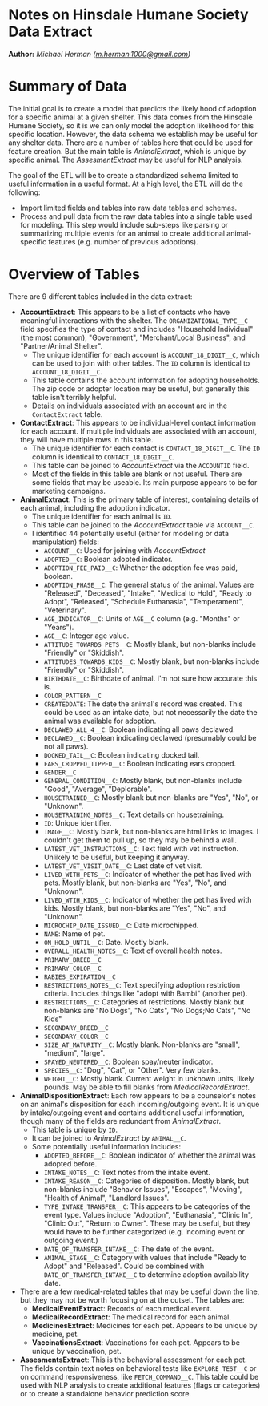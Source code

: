 Notes on Hinsdale Humane Society Data Extract
==============

**Author:** *Michael Herman (m.herman.1000@gmail.com)*

# Summary of Data

The initial goal is to create a model that predicts the likely hood of adoption for a specific animal at a given shelter. This data comes from the Hinsdale Humane Society, so it is we can only model the adoption likelihood for this specific location. However, the data schema we establish may be useful for any shelter data. There are a number of tables here that could be used for feature creation. But the main table is _AnimalExtract_, which is unique by specific animal. The _AssesmentExtract_ may be useful for NLP analysis.

The goal of the ETL will be to create a standardized schema limited to useful information in a useful format. At a high level, the ETL will do the following:
- Import limited fields and tables into raw data tables and schemas.
- Process and pull data from the raw data tables into a single table used for modeling. This step would include sub-steps like parsing or summarizing multiple events for an animal to create additional animal-specific features (e.g. number of previous adoptions).

# Overview of Tables

There are 9 different tables included in the data extract:
* **AccountExtract**: This appears to be a list of contacts who have meaningful interactions with the shelter. The `ORGANIZATIONAL_TYPE__C` field specifies the type of contact and includes "Household Individual" (the most common), "Government", "Merchant/Local Business", and "Partner/Animal Shelter".
    - The unique identifier for each account is `ACCOUNT_18_DIGIT__C`, which can be used to join with other tables. The `ID` column is identical to `ACCOUNT_18_DIGIT__C`.
    - This table contains the account information for adopting households. The zip code or adopter location may be useful, but generally this table isn't terribly helpful.
    - Details on individuals associated with an account are in the `ContactExtract` table.
* **ContactExtract**: This appears to be individual-level contact information for each account. If multiple individuals are associated with an account, they will have multiple rows in this table.
    - The unique identifier for each contact is `CONTACT_18_DIGIT__C`. The `ID` column is identical to `CONTACT_18_DIGIT__C`.
    - This table can be joined to _AccountExtract_ via the `ACCOUNTID` field.
    - Most of the fields in this table are blank or not useful. There are some fields that may be useable. Its main purpose appears to be for marketing campaigns.
* **AnimalExtract**: This is the primary table of interest, containing details of each animal, including the adoption indicator.
    - The unique identifier for each animal is `ID`.
    - This table can be joined to the _AccountExtract_ table via `ACCOUNT__C`.
    - I identified 44 potentially useful (either for modeling or data manipulation) fields:
        * `ACCOUNT__C`: Used for joining with _AccountExtract_
        * `ADOPTED__C`: Boolean adopted indicator.
        * `ADOPTION_FEE_PAID__C`: Whether the adoption fee was paid, boolean.
        * `ADOPTION_PHASE__C`: The general status of the animal. Values are "Released", "Deceased", "Intake", "Medical to Hold", "Ready to Adopt", "Released", "Schedule Euthanasia", "Temperament", "Veterinary".
        * `AGE_INDICATOR__C`: Units of `AGE__C` column (e.g. "Months" or "Years").
        * `AGE__C`: Integer age value.
        * `ATTITUDE_TOWARDS_PETS__C`: Mostly blank, but non-blanks include "Friendly" or "Skiddish".
        * `ATTITUDES_TOWARDS_KIDS__C`: Mostly blank, but non-blanks include "Friendly" or "Skiddish".
        * `BIRTHDATE__C`: Birthdate of animal. I'm not sure how accurate this is.
        * `COLOR_PATTERN__C`
        * `CREATEDDATE`: The date the animal's record was created. This could be used as an intake date, but not necessarily the date the animal was available for adoption.
        * `DECLAWED_ALL_4__C`: Boolean indicating all paws declawed.
        * `DECLAWED__C`: Boolean indicating declawed (presumably could be not all paws).
        * `DOCKED_TAIL__C`: Boolean indicating docked tail.
        * `EARS_CROPPED_TIPPED__C`: Boolean indicating ears cropped.
        * `GENDER__C`
        * `GENERAL_CONDITION__C`: Mostly blank, but non-blanks include "Good", "Average", "Deplorable".
        * `HOUSETRAINED__C`: Mostly blank but non-blanks are "Yes", "No", or "Unknown".
        * `HOUSETRAINING_NOTES__C`: Text details on housetraining.
        * `ID`: Unique identifier.
        * `IMAGE__C`: Mostly blank, but non-blanks are html links to images. I couldn't get them to pull up, so they may be behind a wall.
        * `LATEST_VET_INSTRUCTIONS__C`: Text field with vet instruction. Unlikely to be useful, but keeping it anyway.
        * `LATEST_VET_VISIT_DATE__C`: Last date of vet visit.
        * `LIVED_WITH_PETS__C`: Indicator of whether the pet has lived with pets. Mostly blank, but non-blanks are "Yes", "No", and "Unknown".
        * `LIVED_WTIH_KIDS__C`: Indicator of whether the pet has lived with kids. Mostly blank, but non-blanks are "Yes", "No", and "Unknown".
        * `MICROCHIP_DATE_ISSUED__C`: Date microchipped.
        * `NAME`: Name of pet.
        * `ON_HOLD_UNTIL__C`:  Date. Mostly blank.
        * `OVERALL_HEALTH_NOTES__C`: Text of overall health notes.
        * `PRIMARY_BREED__C`
        * `PRIMARY_COLOR__C`
        * `RABIES_EXPIRATION__C`
        * `RESTRICTIONS_NOTES__C`: Text specifying adoption restriction criteria. Includes things like "adopt with Bambi" (another pet).
        * `RESTRICTIONS__C`: Categories of restrictions. Mostly blank but non-blanks are "No Dogs", "No Cats", "No Dogs;No Cats", "No Kids"
        * `SECONDARY_BREED__C`
        * `SECONDARY_COLOR__C`
        * `SIZE_AT_MATURITY__C`: Mostly blank. Non-blanks are "small", "medium", "large".
        * `SPAYED_NEUTERED__C`: Boolean spay/neuter indicator.
        * `SPECIES__C`: "Dog", "Cat", or "Other". Very few blanks.
        * `WEIGHT__C`: Mostly blank. Current weight in unknown units, likely pounds. May be able to fill blanks from _MedicalRecordExtract_.
* **AnimalDispositionExtract**: Each row appears to be a counselor's notes on an animal's disposition for each incoming/outgoing event. It is unique by intake/outgoing event and contains additional useful information, though many of the fields are redundant from _AnimalExtract_.
    - This table is unique by `ID`.
    - It can be joined to _AnimalExtract_ by `ANIMAL__C`.
    - Some potentially useful information includes:
        * `ADOPTED_BEFORE__C`: Boolean indicator of whether the animal was adopted before.
        * `INTAKE_NOTES__C`: Text notes from the intake event.
        * `INTAKE_REASON__C`: Categories of disposition. Mostly blank, but non-blanks include "Behavior Issues", "Escapes", "Moving", "Health of Animal", "Landlord Issues".
        * `TYPE_INTAKE_TRANSFER__C`: This appears to be categories of the event type. Values include "Adoption", "Euthanasia", "Clinic In", "Clinic Out", "Return to Owner". These may be useful, but they would have to be further categorized (e.g. incoming event or outgoing event.)
        * `DATE_OF_TRANSFER_INTAKE__C`: The date of the event.
        * `ANIMAL_STAGE__C`: Category with values that include "Ready to Adopt" and "Released". Could be combined with `DATE_OF_TRANSFER_INTAKE__C` to determine adoption availability date.
* There are a few medical-related tables that may be useful down the line, but they may not be worth focusing on at the outset. The tables are:
    - **MedicalEventExtract**: Records of each medical event.
    - **MedicalRecordExtract**: The medical record for each animal.
    - **MedicinesExtract**: Medicines for each pet. Appears to be unique by medicine, pet.
    - **VaccinationsExtract**: Vaccinations for each pet. Appears to be unique by vaccination, pet.
* **AssesmentsExtract**: This is the behavioral assessment for each pet. The fields contain text notes on behavioral tests like `EXPLORE_TEST__C` or on command responsiveness, like `FETCH_COMMAND__C`. This table could be used with NLP analysis to create additional features (flags or categories) or to create a standalone behavior prediction score.
